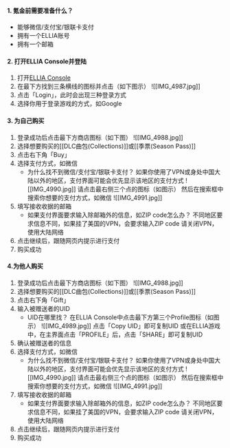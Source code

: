 #### 1. 氪金前需要准备什么？
- 能够微信/支付宝/银联卡支付
- 拥有一个ELLIA账号
- 拥有一个邮箱
#### 2. 打开ELLIA Console并登陆
1. 打开[ELLIA Console](https://ellia-console.teamarcstar.com/)
2. 在最下方找到三条横线的图标并点击（如下图示）
![[IMG_4987.jpg]]
3. 点击「Login」，此时会出现三种登录方式
4. 选择你用于登录游戏的方式，如Google

#### 3. 为自己购买
1. 登录成功后点击最下方商店图标（如下图）
![[IMG_4988.jpg]]
4. 选择想要购买的[[DLC曲包(Collections)]]或[[季票(Season Pass)]]
5. 点击右下角「Buy」
6. 选择支付方式，如微信
	- 为什么找不到微信/支付宝/银联卡支付？
		如果你使用了VPN或身处中国大陆以外的地区，支付界面可能会优先显示该地区的支付方式
		![[IMG_4990.jpg]]
		请点击最右侧三个点的图标（如图示）
		然后在搜索框中搜索你想要的支付方式，如微信
		![[IMG_4991.jpg]]
7. 填写接收收据的邮箱
	- 如果支付界面要求输入除邮箱外的信息，如ZIP code怎么办？
		不同地区要求信息不同，如果挂了美国的VPN，会要求输入ZIP code
		请关闭VPN，使用大陆网络
8. 点击继续后，跟随网页内提示进行支付
9. 购买成功

#### 4.为他人购买
1. 登录成功后点击最下方商店图标（如下图）
![[IMG_4988.jpg]]
2. 选择想要购买的[[DLC曲包(Collections)]]或[[季票(Season Pass)]]
3. 点击右下角「Gift」
4. 输入被赠送者的UID
	- UID在哪里找？
		在ELLIA Console中点击最下方第三个Profile图标（如图示）
		![[IMG_4989.jpg]]
		点击「Copy UID」即可复制UID
		或在ELLIA游戏中，在主界面点击「PROFILE」后，点击「SHARE」即可复制UID
5. 确认被赠送者的信息
6. 选择支付方式，如微信
	- 为什么找不到微信/支付宝/银联卡支付？
		如果你使用了VPN或身处中国大陆以外的地区，支付界面可能会优先显示该地区的支付方式
		![[IMG_4990.jpg]]
		请点击最右侧三个点的图标（如图示）
		然后在搜索框中搜索你想要的支付方式，如微信
		![[IMG_4991.jpg]]
7. 填写接收收据的邮箱
	- 如果支付界面要求输入除邮箱外的信息，如ZIP code怎么办？
		不同地区要求信息不同，如果挂了美国的VPN，会要求输入ZIP code
		请关闭VPN，使用大陆网络
8. 点击继续后，跟随网页内提示进行支付
9. 购买成功
